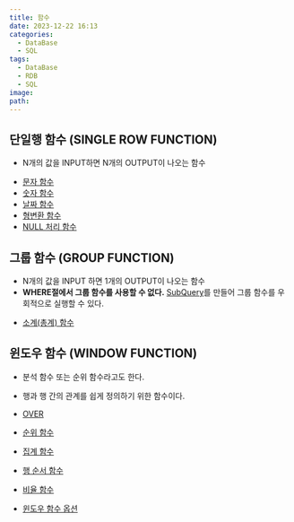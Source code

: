 ```yaml
---
title: 함수
date: 2023-12-22 16:13
categories:
  - DataBase
  - SQL
tags:
  - DataBase
  - RDB
  - SQL
image: 
path:
---
```


## 단일행 함수 (SINGLE ROW FUNCTION)
- N개의 값을 INPUT하면 N개의 OUTPUT이 나오는 함수

+ [문자 함수](https://sonjh919.github.io/posts/문자-함수)
+ [숫자 함수](https://sonjh919.github.io/posts/숫자-함수)
+ [날짜 함수](https://sonjh919.github.io/posts/날짜-함수)
+ [형변환 함수](https://sonjh919.github.io/posts/형변환-함수)
+ [NULL 처리 함수](https://sonjh919.github.io/posts/NULL-처리-함수)

## 그룹 함수 (GROUP FUNCTION)
- N개의 값을 INPUT 하면 1개의 OUTPUT이 나오는 함수
- **WHERE절에서 그룹 함수를 사용할 수 없다.** [SubQuery](https://sonjh919.github.io/posts/SubQuery)를 만들어 그룹 함수를 우회적으로 실행할 수 있다.

+ [소계(총계) 함수](https://sonjh919.github.io/posts/소계(총계)-함수)

## 윈도우 함수 (WINDOW FUNCTION)
+ 분석 함수 또는 순위 함수라고도 한다.
+ 행과 행 간의 관계를 쉽게 정의하기 위한 함수이다.

+ [OVER](https://sonjh919.github.io/posts/OVER)
+ [순위 함수](https://sonjh919.github.io/posts/순위-함수)
+ [집계 함수](https://sonjh919.github.io/posts/집계-함수)
+ [행 순서 함수](https://sonjh919.github.io/posts/행-순서-함수)
+ [비율 함수](https://sonjh919.github.io/posts/비율-함수)
+ [윈도우 함수 옵션](https://sonjh919.github.io/posts/윈도우-함수-옵션)